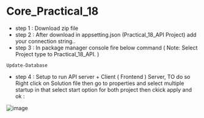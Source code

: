 # Core_Practical_18

* step 1 : Download zip file
* step 2 : After download in appsetting.json (Practical_18_API Project) add your connection string..
* step 3 : In package manager console fire below command ( Note: Select Project type to Practical_18_API. )
```
Update-Database
```
* step 4 : Setup to run API server + Client ( Frontend ) Server, TO do so Right click on Solution file then go to properties and select multiple startup in that select start option for both project then ckick apply and ok :

![image](https://github.com/jil1710/Core_Practical_18/assets/125335932/c5bfa827-764c-48ba-b01a-05c5a7d980ef)
